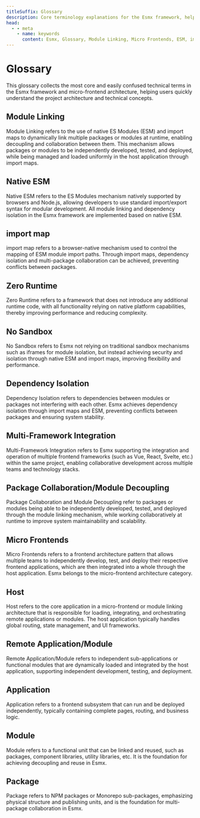 ```yaml
---
titleSuffix: Glossary
description: Core terminology explanations for the Esmx framework, helping developers understand key concepts such as module linking and dependency isolation.
head:
  - - meta
    - name: keywords
      content: Esmx, Glossary, Module Linking, Micro Frontends, ESM, import map
---
```


# Glossary

This glossary collects the most core and easily confused technical terms in the Esmx framework and micro-frontend architecture, helping users quickly understand the project architecture and technical concepts.

## Module Linking

Module Linking refers to the use of native ES Modules (ESM) and import maps to dynamically link multiple packages or modules at runtime, enabling decoupling and collaboration between them. This mechanism allows packages or modules to be independently developed, tested, and deployed, while being managed and loaded uniformly in the host application through import maps.

## Native ESM

Native ESM refers to the ES Modules mechanism natively supported by browsers and Node.js, allowing developers to use standard import/export syntax for modular development. All module linking and dependency isolation in the Esmx framework are implemented based on native ESM.

## import map

import map refers to a browser-native mechanism used to control the mapping of ESM module import paths. Through import maps, dependency isolation and multi-package collaboration can be achieved, preventing conflicts between packages.

## Zero Runtime

Zero Runtime refers to a framework that does not introduce any additional runtime code, with all functionality relying on native platform capabilities, thereby improving performance and reducing complexity.

## No Sandbox

No Sandbox refers to Esmx not relying on traditional sandbox mechanisms such as iframes for module isolation, but instead achieving security and isolation through native ESM and import maps, improving flexibility and performance.

## Dependency Isolation

Dependency Isolation refers to dependencies between modules or packages not interfering with each other. Esmx achieves dependency isolation through import maps and ESM, preventing conflicts between packages and ensuring system stability.

## Multi-Framework Integration

Multi-Framework Integration refers to Esmx supporting the integration and operation of multiple frontend frameworks (such as Vue, React, Svelte, etc.) within the same project, enabling collaborative development across multiple teams and technology stacks.

## Package Collaboration/Module Decoupling

Package Collaboration and Module Decoupling refer to packages or modules being able to be independently developed, tested, and deployed through the module linking mechanism, while working collaboratively at runtime to improve system maintainability and scalability.

## Micro Frontends

Micro Frontends refers to a frontend architecture pattern that allows multiple teams to independently develop, test, and deploy their respective frontend applications, which are then integrated into a whole through the host application. Esmx belongs to the micro-frontend architecture category.

## Host

Host refers to the core application in a micro-frontend or module linking architecture that is responsible for loading, integrating, and orchestrating remote applications or modules. The host application typically handles global routing, state management, and UI frameworks.

## Remote Application/Module

Remote Application/Module refers to independent sub-applications or functional modules that are dynamically loaded and integrated by the host application, supporting independent development, testing, and deployment.

## Application

Application refers to a frontend subsystem that can run and be deployed independently, typically containing complete pages, routing, and business logic.

## Module

Module refers to a functional unit that can be linked and reused, such as packages, component libraries, utility libraries, etc. It is the foundation for achieving decoupling and reuse in Esmx.

## Package

Package refers to NPM packages or Monorepo sub-packages, emphasizing physical structure and publishing units, and is the foundation for multi-package collaboration in Esmx. 